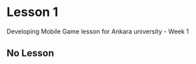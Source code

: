 
<!-- # ![mg-builder](/img~/mg-builder.png) -->

# Lesson 1

Developing Mobile Game lesson for Ankara university - Week 1

## No Lesson 

